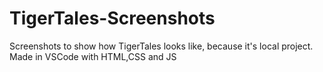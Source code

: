 # TigerTales-Screenshots
Screenshots to show how TigerTales looks like, because it's local project. Made in VSCode with HTML,CSS and JS
